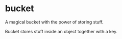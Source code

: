 # bucket
A magical bucket with the power of storing stuff.

Bucket stores stuff inside an object together with a key. 
